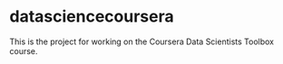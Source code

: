 datasciencecoursera
===================


This is the project for working on the Coursera Data Scientists Toolbox course.
